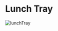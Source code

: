# Lunch Tray

![lunchTray](https://github.com/2Kelvin/lunch-tray/assets/85868026/117f1f85-fc50-47b7-854b-8cbf6e9d4709)
